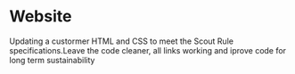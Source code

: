 # Website
Updating a custormer HTML and CSS to meet the Scout Rule specifications.Leave the code cleaner, all links working and iprove code for long term sustainability
